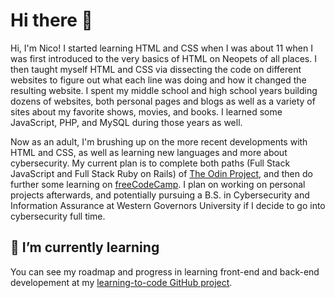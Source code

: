 # Hi there 👋

Hi, I'm Nico! I started learning HTML and CSS when I was about 11 when I was first introduced to the very basics of HTML on Neopets of all places. I then taught myself HTML and CSS via dissecting the code on different websites to figure out what each line was doing and how it changed the resulting website. I spent my middle school and high school years building dozens of websites, both personal pages and blogs as well as a variety of sites about my favorite shows, movies, and books. I learned some JavaScript, PHP, and MySQL during those years as well.

Now as an adult, I'm brushing up on the more recent developments with HTML and CSS, as well as learning new languages and more about cybersecurity. My current plan is to complete both paths (Full Stack JavaScript and Full Stack Ruby on Rails) of [The Odin Project](https://theodinproject.com/), and then do further some learning on [freeCodeCamp](https://freecodecamp.org/). I plan on working on personal projects afterwards, and potentially pursuing a B.S. in Cybersecurity and Information Assurance at Western Governors University if I decide to go into cybersecurity full time.

## 🌱 I’m currently learning

You can see my roadmap and progress in learning front-end and back-end developement at my [learning-to-code GitHub project](https://github.com/users/nicothorn/projects/1).

<!--
**nicothorn/nicothorn** is a ✨ _special_ ✨ repository because its `README.md` (this file) appears on your GitHub profile.

Here are some ideas to get you started:

## 🔭 I’m currently working on
- 👯 I’m looking to collaborate on ...
- 🤔 I’m looking for help with ...
- 💬 Ask me about ...
- 📫 How to reach me: ...
- 😄 Pronouns: ...
- ⚡ Fun fact: ...
-->
